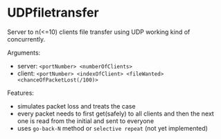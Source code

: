 # UDPfiletransfer

Server to n(<=10) clients file transfer using UDP working kind of concurrently. 

Arguments:

- server: `<portNumber> <numberOfClients>`
- client: `<portNumber> <indexOfClient> <fileWanted> <chanceOfPacketLost(/100)>`

Features:
* simulates packet loss and treats the case
* every packet needs to first get(safely) to all clients and then the next one is read from the initial and sent to everyone
* uses `go-back-N` method or `selective repeat` (not yet implemented)

